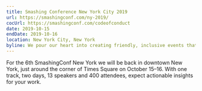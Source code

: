 ```yaml
---
title: Smashing Conference New York City 2019
url: https://smashingconf.com/ny-2019/
cocUrl: https://smashingconf.com/codeofconduct
date: 2019-10-15
endDate: 2019-10-16
location: New York City, New York
byline: We pour our heart into creating friendly, inclusive events that are focused on real-world problems and solutions.
---
```


For the 6th SmashingConf New York we will be back in downtown New York, just around the corner of Times Square on October 15–16. With one track, two days, 13 speakers and 400 attendees, expect actionable insights for your work.

